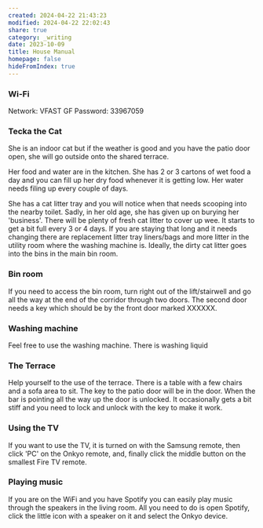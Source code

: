 ```yaml
---
created: 2024-04-22 21:43:23
modified: 2024-04-22 22:02:43
share: true
category: _writing
date: 2023-10-09
title: House Manual
homepage: false
hideFromIndex: true
---
```



### Wi-Fi
Network: VFAST GF
Password: 33967059

### Tecka the Cat
 She is an indoor cat but if the weather is good and you have the patio door open, she will go outside onto the shared terrace. 
 
 Her food and water are in the kitchen. She has 2 or 3 cartons of wet food a day and you can fill up her dry food whenever it is getting low. Her water needs filing up every couple of days. 
 
 She has a cat litter tray and you will notice when that needs scooping into the nearby toilet. Sadly, in her old age, she has given up on burying her 'business'. There will be plenty of fresh cat litter to cover up wee. It starts to get a bit full every 3 or 4 days. If you are staying that long and it needs changing there are replacement litter tray liners/bags and more litter in the utility room where the washing machine is. Ideally, the dirty cat litter goes into the bins in the main bin room. 
 
 ### Bin room
 If you need to access the bin room, turn right out of the lift/stairwell and go all the way at the end of the corridor through two doors. The second door needs a key which should be by the front door marked XXXXXX. 

### Washing machine
Feel free to use the washing machine. There is washing liquid

### The Terrace
Help yourself to the use of the terrace. There is a table with a few chairs and a sofa area to sit. The key to the patio door will be in the door. When the bar is pointing all the way up the door is unlocked. It occasionally gets a bit stiff and you need to lock and unlock with the key to make it work.  

### Using the TV
If you want to use the TV, it is turned on with the Samsung remote, then click 'PC' on the Onkyo remote, and, finally click the middle button on the smallest Fire TV remote.

### Playing music
If you are on the WiFi and you have Spotify you can easily play music through the speakers in the living room. All you need to do is open Spotify, click the little icon with a speaker on it and select the Onkyo device.  

